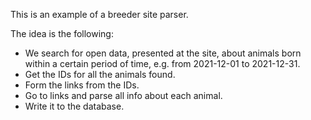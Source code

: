 This is an example of a breeder site parser.

The idea is the following: 

- We search for open data, presented at the site, about animals born within a certain period of time, e.g. from 2021-12-01 to 2021-12-31.
- Get the IDs for all the animals found.
- Form the links from the IDs.
- Go to links and parse all info about each animal.
- Write it to the database.